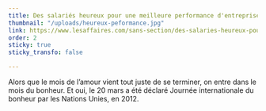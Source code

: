 ```yaml
---
title: Des salariés heureux pour une meilleure performance d'entreprise
thumbnail: "/uploads/heureux-peformance.jpg"
link: https://www.lesaffaires.com/sans-section/des-salaries-heureux-pour-une-meilleure-performance-dentreprise-2/
order: 2
sticky: true
sticky_transfo: false

---
```

Alors que le mois de l’amour vient tout juste de se terminer, on entre dans le mois du bonheur. Et oui, le 20 mars a été déclaré Journée internationale du bonheur par les Nations Unies, en 2012.
